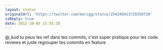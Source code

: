 ```yaml
---
layout: status
originalUrl: 'https://twitter.com/marcgg/status/254248413720350720'
isReply: true
date: 2012-10-05 15:55:20
---
```


@_kud tu peux les ref dans tes commits, c'est super pratique pour les code reviews et juste regrouper tes commits en feature
